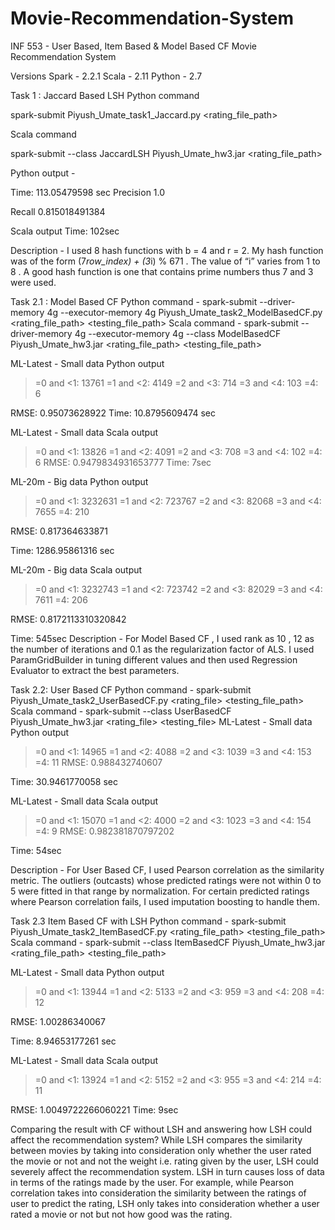 # Movie-Recommendation-System
INF 553 - User Based, Item Based &amp; Model Based CF Movie Recommendation System

Versions
Spark - 2.2.1
Scala - 2.11
Python - 2.7

Task 1 : Jaccard Based LSH
Python command

spark-submit Piyush_Umate_task1_Jaccard.py <rating_file_path>

Scala command

spark-submit --class JaccardLSH Piyush_Umate_hw3.jar <rating_file_path>

Python output -

Time: 113.05479598 sec Precision 1.0

Recall 0.815018491384

Scala output Time: 102sec

Description -
I used 8 hash functions with b = 4 and r = 2. My hash function was of the form (7*row_index) + (3*i) % 671 . The value of “i” varies from 1 to 8 . A good hash function is one that contains prime numbers thus 7 and 3 were used.

Task 2.1 : Model Based CF
Python command -
spark-submit --driver-memory 4g --executor-memory 4g Piyush_Umate_task2_ModelBasedCF.py <rating_file_path> <testing_file_path>
Scala command -
spark-submit --driver-memory 4g --executor-memory 4g --class ModelBasedCF Piyush_Umate_hw3.jar <rating_file_path> <testing_file_path>
 
 ML-Latest - Small data Python output
 
>=0 and <1: 13761
>=1 and <2: 4149
>=2 and <3: 714
>=3 and <4: 103 
>=4: 6

RMSE: 0.95073628922
Time: 10.8795609474 sec

ML-Latest - Small data Scala output
>=0 and <1: 13826
>=1 and <2: 4091
>=2 and <3: 708
>=3 and <4: 102 
>=4: 6
RMSE: 0.9479834931653777 
Time: 7sec

ML-20m - Big data Python output
>=0 and <1: 3232631 
>=1 and <2: 723767 
>=2 and <3: 82068 
>=3 and <4: 7655 
>=4: 210

RMSE: 0.817364633871 

Time: 1286.95861316 sec

ML-20m - Big data Scala output
>=0 and <1: 3232743 
>=1 and <2: 723742 
>=2 and <3: 82029 
>=3 and <4: 7611 
>=4: 206

RMSE: 0.8172113310320842

Time: 545sec
Description -
For Model Based CF , I used rank as 10 , 12 as the number of iterations and 0.1 as the regularization factor of ALS. I used ParamGridBuilder in tuning different values and then used Regression Evaluator to extract the best parameters.

 Task 2.2: User Based CF Python command -
spark-submit Piyush_Umate_task2_UserBasedCF.py <rating_file> <testing_file_path>
Scala command -
spark-submit --class UserBasedCF Piyush_Umate_hw3.jar <rating_file> <testing_file>
ML-Latest - Small data Python output
>=0 and <1: 14965
>=1 and <2: 4088
>=2 and <3: 1039
>=3 and <4: 153
>=4: 11
RMSE: 0.988432740607

Time: 30.9461770058 sec

ML-Latest - Small data Scala output
>=0 and <1: 15070
>=1 and <2: 4000
>=2 and <3: 1023
>=3 and <4: 154
>=4: 9
RMSE: 0.982381870797202

Time: 54sec

Description -
For User Based CF, I used Pearson correlation as the similarity metric. The outliers (outcasts) whose predicted ratings were not within 0 to 5 were fitted in that range by normalization. For certain predicted ratings where Pearson correlation fails, I used imputation boosting to handle them.

Task 2.3 Item Based CF with LSH
Python command - spark-submit Piyush_Umate_task2_ItemBasedCF.py <rating_file_path> <testing_file_path> <jaccard similar movies>
Scala command -
spark-submit --class ItemBasedCF Piyush_Umate_hw3.jar <rating_file_path> <testing_file_path> <jaccard similar movies>

ML-Latest - Small data Python output
>=0 and <1: 13944
>=1 and <2: 5133
>=2 and <3: 959
>=3 and <4: 208
>=4: 12

RMSE: 1.00286340067

Time: 8.94653177261 sec

ML-Latest - Small data Scala output
>=0 and <1: 13924
>=1 and <2: 5152
>=2 and <3: 955
>=3 and <4: 214
>=4: 11

RMSE: 1.0049722266060221
Time: 9sec

Comparing the result with CF without LSH and answering how LSH could affect the recommendation system?
While LSH compares the similarity between movies by taking into consideration only whether the user rated the movie or not and not the weight i.e. rating given by the user, LSH could severely affect the recommendation system. LSH in turn causes loss of data in terms of the ratings made by the user. For example, while Pearson correlation takes into consideration the similarity between the ratings of user to predict the rating, LSH only takes into consideration whether a user rated a movie or not but not how good was the rating.
